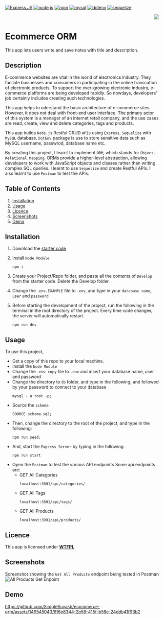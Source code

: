 
[![Express JS](https://img.shields.io/badge/express.js-blue?style=for-the-badge&logo=express&logoColor=white&labelColor=red)](https://expressjs.com/) [![node.js](https://img.shields.io/badge/Node.js-blue?style=for-the-badge&logo=Node.js&logoColor=white&labelColor=red)](https://nodejs.org/en) [![npm](https://img.shields.io/badge/npm-blue?style=for-the-badge&logo=npm&logoColor=white&labelColor=red)](https://www.npmjs.com/)
[![mysql](https://img.shields.io/badge/mysql-blue?style=for-the-badge&logo=mysql&logoColor=white&labelColor=red)](https://www.mysql.com/) [![dotenv](https://img.shields.io/badge/dotenv-blue?style=for-the-badge&logo=dotenv&logoColor=white&labelColor=red)](https://www.npmjs.com/package/dotenv) [![sequelize](https://img.shields.io/badge/sequelize-blue?style=for-the-badge&logo=sequelize&logoColor=white&labelColor=red)](https://sequelize.org/api/v6/identifiers)


<div align="right"> 
<a href= "http://www.wtfpl.net/about/"><img src = "https://img.shields.io/badge/License-WTFPL-brightgreen.svg"></a>
</div>

# Ecommerce ORM   

This app lets users write and save notes with title and description.

##  Description

E-commerce websites are vital in the world of electronics industry. They facilate businesses and consumers in participating in the online transcation of electronic products. To support the ever-growing electronic industry, e-commerce platforms are being developed rapidly. So nowdays, developers' job certainly includes creating such technologies. 

This app helps to uderstand the basic architecture of e-commerce sites. However, it does not deal with front-end user interface. The primary actor of this system is a manager of an internet retail company, and the use cases are read, create, view and delete categories, tags and products. 

This app builds `Node.js` Restful CRUD `API`s using `Express`, `Sequelize` with `MySQL` database. `DotEnv` package is use to store sensitive data such as MySQL username, passwrod, database name etc.

By creating this project, I learnt to implement `ORM`, which stands for `Object-Relational Mapping`. ORMs provide a higher-level abstraction, allowing developers to work with JavaScript objects and classes rather than writing complex SQL queries. I learnt to use `Sequelize` and create Restful APIs. I also learnt to use `Postman` to test the APIs.


## Table of Contents

1. [Installation](#installation)
1. [Usage](#usage)
1. [Licence](#licence)
1. [Screenshots](#screenshots)
1. [Demo](#demo)


## Installation 

1. Download the [starter code](https://github.com/coding-boot-camp/fantastic-umbrella)
         
1. Install `Node Module`
    ```
    npm i
    ```
1. Create your Project/Repo folder, and paste all the contents of `Develop` from the starter code. Delete the Develop folder.

1. Change the  `.env.EXAMPLE` file to `.env`, and  type in your `database name`, `user` and `password`
1. Before starting the development of the project, run the following in the terminal in the root directory of the project. Every time code changes, the server will automatically restart.
    ```
    npm run dev
    ```

## Usage

To use this project,
- Get a copy of this repo to your local machine.
- Install the `Node Module`
- Change the `.env copy` file to `.env` and insert your database name, user and password
- Change the directory to `db` folder, and type in the following, and followed by your password to connect to your database 
    ```
    mysql - u root -p;
  ```
- Source the `schema`
    ```
    SOURCE schema.sql;
    ```
- Then, change the directory to the root of the project, and type in the following:
    ```
    npm run seed;
    ```
- And, start the `Express Server` by typing in the following:
    ```
    npm run start
    ```
- Open the `Postman` to test the various API endpoints
    Some api endpoints are:
    - GET All Categories
        ```
        localhost:3001/api/categories/
        ```
    - GET All Tags
        ```
        localhost:3001/api/tags/
        ```
    - GET All Products
        ```
        localhost:3001/api/products/
        ```



## Licence

This app is licensed under [**WTFPL**](http://www.wtfpl.net/about/)

## Screenshots

Screenshot showing the `Get All Products` endpoint being tested in Postman         
![All Products Get Enpoint](./assets/images/ecommerce-orm.png)


## Demo            
https://github.com/SimpleSuyash/ecommerce-orm/assets/149545043/8f6e8344-2b58-415f-b56e-24ddb41f93b2

